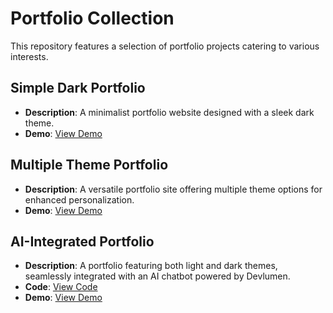 # Portfolio Collection

This repository features a selection of portfolio projects catering to various interests.

## Simple Dark Portfolio

- **Description**: A minimalist portfolio website designed with a sleek dark theme.
- **Demo**: [View Demo](https://codebyfaisal.github.io/portfolios/simpledarkportfolio/)

## Multiple Theme Portfolio

- **Description**: A versatile portfolio site offering multiple theme options for enhanced personalization.
- **Demo**: [View Demo](https://codebyfaisal.github.io/portfolios/simpledarkportfolio/)

## AI-Integrated Portfolio

- **Description**: A portfolio featuring both light and dark themes, seamlessly integrated with an AI chatbot powered by Devlumen.
- **Code**: [View Code](https://github.com/codebyfaisal/portfolios/tree/main/ai-portfolio/public)
- **Demo**: [View Demo](https://codebyfaisal.netlify.app/) 